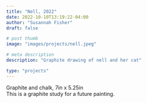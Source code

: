 ```yaml
---
title: "Nell, 2022"
date: 2022-10-10T13:19:22-04:00
author: "Susannah Fisher"
draft: false

# post thumb
image: "images/projects/nell.jpeg"

# meta description
description: "Graphite drawing of nell and her cat"

type: "projects"
---
```


<figcaption>Graphite and chalk, 7in x 5.25in</figcaption>
This is a graphite study for a future painting.

